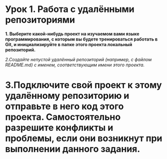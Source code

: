 
# Урок 1. Работа с удалёнными репозиториями
**1. Выберите какой-нибудь проект на изучаемом вами языке программирования, с которым вы будете тренироваться работать в Git, и инициализируйте в папке этого проекта локальный репозиторий.**

*2.Создайте непустой удалённый репозиторий (например, с файлом README.md) с именем, соответствующим имени этого проекта.*

# 3.Подключите свой проект к этому удалённому репозиторию и отправьте в него код этого проекта. Самостоятельно разрешите конфликты и проблемы, если они возникнут при выполнении данного задания. #
